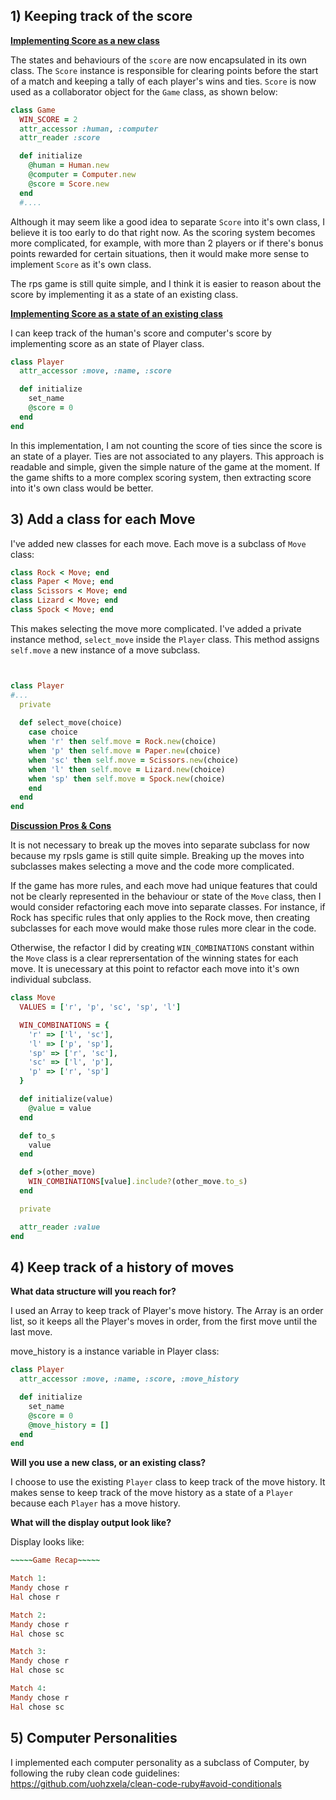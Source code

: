 ## 1) Keeping track of the score

<u>**Implementing Score as a new class**</u>

The states and behaviours of the `score` are now encapsulated in its own class. The `Score` instance is responsible for clearing points before the start of a match and keeping a tally of each player's wins and ties. `Score` is now used as a collaborator object for the `Game` class, as shown below:

```ruby
class Game
  WIN_SCORE = 2
  attr_accessor :human, :computer
  attr_reader :score

  def initialize
    @human = Human.new
    @computer = Computer.new
    @score = Score.new
  end
  #....
```

Although it may seem like a good idea to separate `Score` into it's own class, I believe it is too early to do that right now. As the scoring system becomes more complicated, for example, with more than 2 players  or if there's bonus points rewarded for certain situations, then it would make more sense to implement `Score` as it's own class. 

The rps game is still quite simple, and I think it is easier to reason about the score by implementing it as a state of an existing class. 



<u>**Implementing Score as a state of an existing class**</u>

I can keep track of the human's score and computer's score by implementing score as an state of Player class.

```ruby
class Player
  attr_accessor :move, :name, :score

  def initialize
    set_name
    @score = 0
  end
end
```

In this implementation, I am not counting the score of ties since the score is an state of a player. Ties are not associated to any players. This approach is readable and simple, given the simple nature of the game at the moment. If the game shifts to a more complex scoring system, then extracting score into it's own class would be better.



## 3) Add a class for each Move

I've added new classes for each move. Each move is a subclass of `Move` class:

```ruby
class Rock < Move; end
class Paper < Move; end
class Scissors < Move; end
class Lizard < Move; end
class Spock < Move; end
```

This makes selecting the move more complicated. I've added a private instance method, `select_move` inside the `Player` class. This method assigns `self.move` a new instance of a move subclass. 

```ruby


class Player
#...
  private
  
  def select_move(choice)
    case choice
    when 'r' then self.move = Rock.new(choice)
    when 'p' then self.move = Paper.new(choice)
    when 'sc' then self.move = Scissors.new(choice)
    when 'l' then self.move = Lizard.new(choice)
    when 'sp' then self.move = Spock.new(choice)
    end
  end
end
```

**<u>Discussion Pros & Cons</u>**

It is not necessary to break up the moves into separate subclass for now because my rpsls game is still quite simple. Breaking up the moves into subclasses makes selecting a move and the code more complicated. 

If the game has more rules, and each move had unique features that could not be clearly represented in the behaviour or state of the `Move` class, then I would consider refactoring each move into separate classes. For instance, if Rock has specific rules that only applies to the Rock move, then creating subclasses for each move would make those rules more clear in the code. 

Otherwise, the refactor I did by creating `WIN_COMBINATIONS` constant within the `Move` class is a clear reprersentation of the winning states for each move. It is unecessary at this point to refactor each move into it's own individual subclass. 

```ruby 
class Move
  VALUES = ['r', 'p', 'sc', 'sp', 'l']

  WIN_COMBINATIONS = {
    'r' => ['l', 'sc'],
    'l' => ['p', 'sp'],
    'sp' => ['r', 'sc'],
    'sc' => ['l', 'p'],
    'p' => ['r', 'sp']
  }

  def initialize(value)
    @value = value
  end

  def to_s
    value
  end

  def >(other_move)
    WIN_COMBINATIONS[value].include?(other_move.to_s)
  end

  private

  attr_reader :value
end
```



## 4) Keep track of a history of moves

**What data structure will you reach for?**

I used an Array to keep track of Player's move history. The Array is an order list, so it keeps all the Player's moves in order, from the first move until the last move. 

move_history is a instance variable in Player class:

```ruby
class Player
  attr_accessor :move, :name, :score, :move_history

  def initialize
    set_name
    @score = 0
    @move_history = []
  end
end
```



**Will you use a new class, or an existing class?**

I choose to use the existing `Player` class to keep track of the move history. It makes sense to keep track of the move history as a state of a `Player` because each `Player` has a move history.



 **What will the display output look like?**

Display looks like: 

```ruby
~~~~~Game Recap~~~~~

Match 1:
Mandy chose r
Hal chose r 

Match 2:
Mandy chose r
Hal chose sc

Match 3:
Mandy chose r
Hal chose sc

Match 4:
Mandy chose r
Hal chose sc
```



## 5) Computer Personalities

I implemented each computer personality as a subclass of Computer, by following the ruby clean code guidelines: https://github.com/uohzxela/clean-code-ruby#avoid-conditionals

